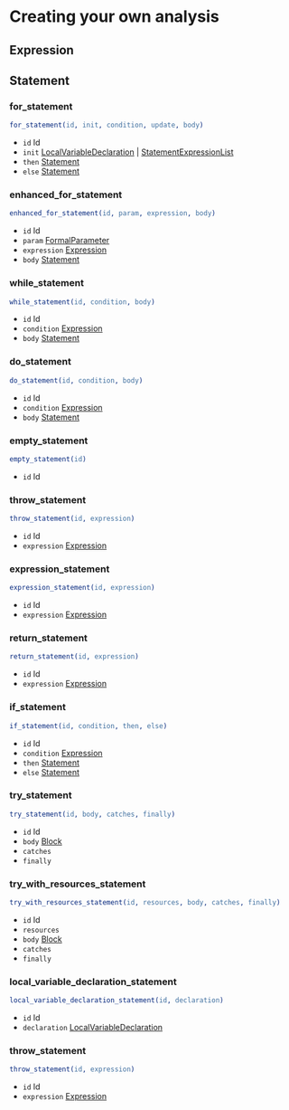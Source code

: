# Creating your own analysis

## Expression

## Statement

### for_statement

```erlang
for_statement(id, init, condition, update, body)
```

* `id` Id
* `init` [LocalVariableDeclaration](#local_variable_declaration) | [StatementExpressionList](#statement_expression_list)
* `then` [Statement](#statement)
* `else` [Statement](#statement)

### enhanced_for_statement

```erlang
enhanced_for_statement(id, param, expression, body)
```

* `id` Id
* `param` [FormalParameter](#formal_parameter)
* `expression` [Expression](#expression)
* `body` [Statement](#statement)

### while_statement

```erlang
while_statement(id, condition, body)
```

* `id` Id
* `condition` [Expression](#expression)
* `body` [Statement](#statement)

### do_statement

```erlang
do_statement(id, condition, body)
```

* `id` Id
* `condition` [Expression](#expression)
* `body` [Statement](#statement)

### empty_statement

```erlang
empty_statement(id)
```

* `id` Id

### throw_statement

```erlang
throw_statement(id, expression)
```

* `id` Id
* `expression` [Expression](#expression)

### expression_statement

```erlang
expression_statement(id, expression)
```

* `id` Id
* `expression` [Expression](#expression)

### return_statement

```erlang
return_statement(id, expression)
```

* `id` Id
* `expression` [Expression](#expression)

### if_statement

```erlang
if_statement(id, condition, then, else)
```

* `id` Id
* `condition` [Expression](#expression)
* `then` [Statement](#statement)
* `else` [Statement](#statement)

### try_statement

```erlang
try_statement(id, body, catches, finally)
```

* `id` Id
* `body` [Block](#block)
* `catches` 
* `finally`

### try_with_resources_statement

```erlang
try_with_resources_statement(id, resources, body, catches, finally)
```

* `id` Id
* `resources` 
* `body` [Block](#block)
* `catches`
* `finally`

### local_variable_declaration_statement

```erlang
local_variable_declaration_statement(id, declaration)
```

* `id` Id
* `declaration` [LocalVariableDeclaration](#local_variable_declaration)

### throw_statement

```erlang
throw_statement(id, expression)
```

* `id` Id
* `expression` [Expression](#expressions)
